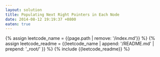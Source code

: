 ```yaml
---
layout: solution
title: Populating Next Right Pointers in Each Node
date: 2014-08-12 19:19:37 +0800
eaten: true
---
```

{% assign leetcode_name = {{page.path | remove: '/index.md'}}  %}
{% assign leetcode_readme = {{leetcode_name | append: '/README.md' | prepend: '_root/' }}  %}
{% include {{leetcode_readme}} %}
